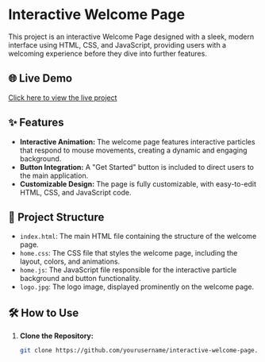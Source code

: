 # Interactive Welcome Page

This project is an interactive Welcome Page designed with a sleek, modern interface using HTML, CSS, and JavaScript, providing users with a welcoming experience before they dive into further features.

## 🌐 Live Demo  
[Click here to view the live project](https://hizmnw2dtqeu4zbvzwvioa.on.drv.tw/www.insightforge.com/home.html)

## ✨ Features

- **Interactive Animation:** The welcome page features interactive particles that respond to mouse movements, creating a dynamic and engaging background.
- **Button Integration:** A "Get Started" button is included to direct users to the main application.
- **Customizable Design:** The page is fully customizable, with easy-to-edit HTML, CSS, and JavaScript code.

## 📂 Project Structure

- `index.html`: The main HTML file containing the structure of the welcome page.
- `home.css`: The CSS file that styles the welcome page, including the layout, colors, and animations.
- `home.js`: The JavaScript file responsible for the interactive particle background and button functionality.
- `logo.jpg`: The logo image, displayed prominently on the welcome page.

## 🛠️ How to Use

1. **Clone the Repository:**
   ```bash
   git clone https://github.com/yourusername/interactive-welcome-page.git

